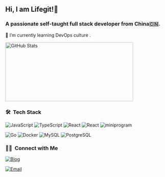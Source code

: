 ## Hi, I am Lifegit!👋


### A passionate self-taught full stack developer from China🇨🇳.

🌱 I’m currently learning DevOps culture .


<img width="400px" height="185px" alt="GitHub Stats" src="https://github-readme-stats.vercel.app/api?username=lifegit&count_private=true&show_icons=true"/>




### 🛠 &nbsp;Tech Stack
![JavaScript](https://img.shields.io/badge/-JavaScript-333333?style=flat&logo=javascript)
![TypeScript](https://img.shields.io/badge/-TypeScript-333333?style=flat&logo=typescript)
![React](https://img.shields.io/badge/-React-333333?style=flat&logo=React)
![React](https://img.shields.io/badge/-Flutter-333333?style=flat&logo=Flutter)
![miniprogram](https://img.shields.io/badge/-Miniprogram-333333?style=flat&logo=wechat)


![Go](https://img.shields.io/badge/-Go-333333?style=flat&logo=Go)
![Docker](https://img.shields.io/badge/-Docker-333333?style=flat&logo=Docker)
![MySQL](https://img.shields.io/badge/-MySQL-333333?style=flat&logo=MySQL)
![PostgreSQL](https://img.shields.io/badge/-PostgreSQL-333333?style=flat&logo=PostgreSQL)



### 🤝🏻 &nbsp;Connect with Me
<a href="https://www.yuque.com/mingzibaliao"><img alt="Blog" src="https://img.shields.io/badge/Email-597985317@qq.com-blue?style=flat-square&logo=gmail"></a>

<a href="mailto:597985317@qq.com"><img alt="Email" src="https://img.shields.io/badge/Blog-mingzibaliao-blue?style=flat-square&logo=Bloglovin"></a>
